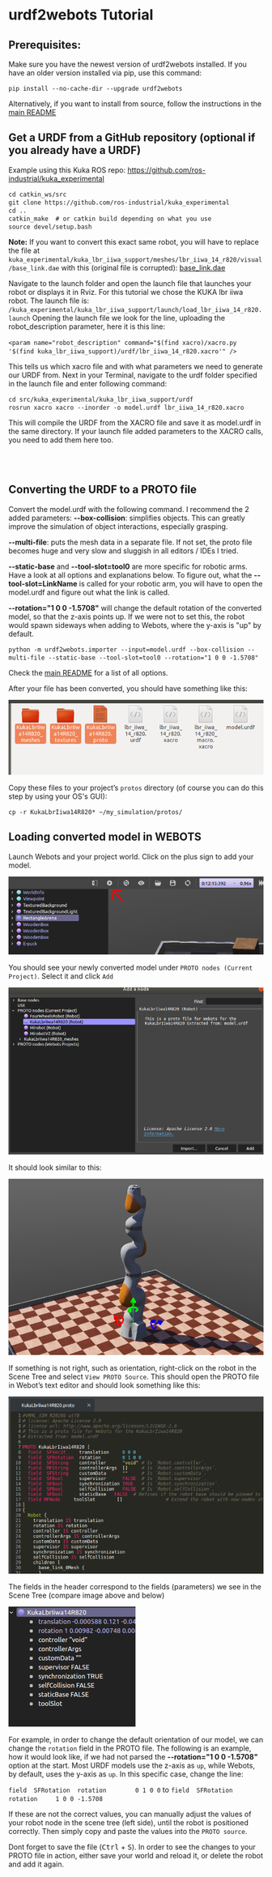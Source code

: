 # urdf2webots Tutorial

## Prerequisites:
Make sure you have the newest version of urdf2webots installed. If you have an older version installed via pip, use this command:

```
pip install --no-cache-dir --upgrade urdf2webots
```

Alternatively, if you want to install from source, follow the instructions in the [main README](../README.md)




## Get a URDF from a GitHub repository (optional if you already have a URDF)

Example using this Kuka ROS repo:
https://github.com/ros-industrial/kuka_experimental

```
cd catkin_ws/src
git clone https://github.com/ros-industrial/kuka_experimental
cd ..
catkin_make  # or catkin build depending on what you use
source devel/setup.bash
```
**Note:** If you want to convert this exact same robot, you will have to replace the file at
`kuka_experimental/kuka_lbr_iiwa_support/meshes/lbr_iiwa_14_r820/visual/base_link.dae`
with this (original file is corrupted):
[base_link.dae](https://drive.google.com/file/d/1J0dVuDOW7k3wa6Gj0vpjKzlNMzQHOAfD/view?usp=sharing)

Navigate to the launch folder and open the launch file that launches your robot or displays it in Rviz. For this tutorial we chose the KUKA lbr iiwa robot. The launch file is:
`/kuka_experimental/kuka_lbr_iiwa_support/launch/load_lbr_iiwa_14_r820.launch`
Opening the launch file we look for the line, uploading the robot_description parameter, here it is this line:

`<param name="robot_description" command="$(find xacro)/xacro.py '$(find kuka_lbr_iiwa_support)/urdf/lbr_iiwa_14_r820.xacro'" />`

This tells us which xacro file and with what parameters we need to generate our URDF from.
Next in your Terminal, navigate to the urdf folder specified in the launch file and enter following command:

```
cd src/kuka_experimental/kuka_lbr_iiwa_support/urdf
rosrun xacro xacro --inorder -o model.urdf lbr_iiwa_14_r820.xacro
```
This will compile the URDF from the XACRO file and save it as model.urdf in the same directory. If your launch file added parameters to the XACRO calls, you need to add them here too.

<br /> 
<br /> 

## Converting the URDF to a PROTO file

Convert the model.urdf with the following command. I recommend the 2 added parameters:
**--box-collision**: simplifies objects. This can greatly improve the simulation of object interactions, especially grasping.

**--multi-file**: puts the mesh data in a separate file. If not set, the proto file becomes huge and very slow and sluggish in all editors / IDEs I tried.

**--static-base** and **--tool-slot=tool0** are more specific for robotic arms. Have a look at all options and explanations below. To figure out, what the **--tool-slot=LinkName** is called for your robotic arm, you will have to open the model.urdf and figure out what the link is called.

**--rotation="1 0 0 -1.5708"** will change the default rotation of the converted model, so that the z-axis points up. If we were not to set this, the robot would spawn sideways when adding to Webots, where the y-axis is "up" by default.

```
python -m urdf2webots.importer --input=model.urdf --box-collision --multi-file --static-base --tool-slot=tool0 --rotation="1 0 0 -1.5708"
```

Check the [main README](../README.md) for a list of all options.

After your file has been converted, you should have something like this:

![converted files](./images/converted_files.png)

Copy these files to your project’s `protos` directory (of course you can do this step by using your OS's GUI):

```
cp -r KukaLbrIiwa14R820* ~/my_simulation/protos/
```


## Loading converted model in WEBOTS

Launch Webots and your project world. Click on the plus sign to add your model.

![add node](./images/webots_gui_1.png)

You should see your newly converted model under `PROTO nodes (Current Project)`.
Select it and click `Add`

![add model](./images/webots_gui_2.png)

It should look similar to this:

![add model](./images/webots_robot.png)


If something is not right, such as orientation, right-click on the robot in the Scene Tree and select `View PROTO Source`.
This should open the PROTO file in Webot’s text editor and should look something like this:

![add model](./images/kuka_proto.png)


The fields in the header correspond to the fields (parameters) we see in the Scene Tree (compare image above and below)

![add model](./images/kuka_scene_tree.png)

For example, in order to change the default orientation of our model, we can change the `rotation` field in the PROTO file. The following is an example, how it would look like, if we had not parsed the **--rotation="1 0 0 -1.5708"** option at the start. Most URDF models use the z-axis as `up`, while Webots, by default, uses the y-axis as `up`. In this specific case, change the line:

`field  SFRotation  rotation        0 1 0 0`
to
`field  SFRotation  rotation     1 0 0 -1.5708`

If these are not the correct values, you can manually adjust the values of your robot node in the scene tree (left side), until the robot is positioned correctly. Then simply copy and paste the values into the `PROTO source`. 

Dont forget to save the file (<kbd>Ctrl</kbd> + <kbd>S</kbd>). In order to see the changes to your PROTO file in action, either save your world and reload it, or delete the robot and add it again.
